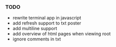 ### TODO

- rewrite terminal app in javascript
- add refresh support to txt poster
- add multiline support
- add overview of html pages when viewing root
- ignore comments in txt
